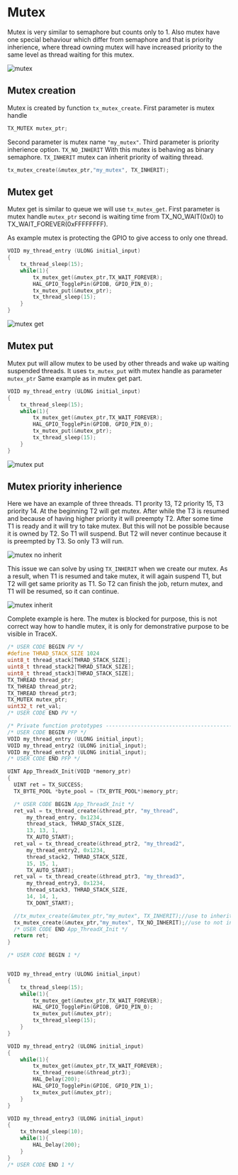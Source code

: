 # Mutex

Mutex is very similar to semaphore but counts only to 1.
Also mutex have one special behaviour which differ from semaphore and that is priority inherience, where thread owning mutex will have increased priority to the same level as thread waiting for this mutex.

![mutex](./img/24.svg)

## Mutex creation

Mutex is created by function `tx_mutex_create`. First parameter is mutex handle

```c
TX_MUTEX mutex_ptr;
```

Second parameter is mutex name `"my_mutex"`. Third parameter is priority inherience option. `TX_NO_INHERIT` With this mutex is behaving as binary semaphore. `TX_INHERIT` mutex can inherit priority of waiting thread.

```c
tx_mutex_create(&mutex_ptr,"my_mutex", TX_INHERIT);
```

## Mutex get

Mutex get is similar to queue we will use `tx_mutex_get`.
First parameter is mutex handle `mutex_ptr` second is waiting time from TX_NO_WAIT(0x0) to TX_WAIT_FOREVER(0xFFFFFFFF).

As example mutex is protecting the GPIO to give access to only one thread.

```c
VOID my_thread_entry (ULONG initial_input)
{
	tx_thread_sleep(15);
	while(1){
		tx_mutex_get(&mutex_ptr,TX_WAIT_FOREVER);
		HAL_GPIO_TogglePin(GPIOB, GPIO_PIN_0);
		tx_mutex_put(&mutex_ptr);
		tx_thread_sleep(15);
	}
}
```

![mutex get](./img/25.svg)

## Mutex put

Mutex put will allow mutex to be used by other threads and wake up waiting suspended threads.
It uses `tx_mutex_put` with mutex handle as parameter `mutex_ptr`
Same example as in mutex get part.

```c
VOID my_thread_entry (ULONG initial_input)
{
	tx_thread_sleep(15);
	while(1){
		tx_mutex_get(&mutex_ptr,TX_WAIT_FOREVER);
		HAL_GPIO_TogglePin(GPIOB, GPIO_PIN_0);
		tx_mutex_put(&mutex_ptr);
		tx_thread_sleep(15);
	}
}
```

![mutex put](./img/26.svg)

## Mutex priority inherience

Here we have an example of three threads. T1 prority 13, T2 priority 15, T3 priority 14.
At the beginning T2 will get mutex. After while the T3 is resumed and because of having higher priority it will preempty T2. After some time T1 is ready and it will try to take mutex. But this will not be possible because it is owned by T2. So T1 will suspend. But T2 will never continue because it is preempted by T3. So only T3 will run.

![mutex no inherit](./img/27.svg)

This issue we can solve by using `TX_INHERIT` when we create our mutex.
As a result, when T1 is resumed and take mutex, it will again suspend T1, but T2 will get same priority as T1. So T2 can finish the job, return mutex, and T1 will be resumed, so it can continue.

![mutex inherit](./img/28.svg)

Complete example is here. The mutex is blocked for purpose, this is not correct way how to handle mutex, it is only for demonstrative purpose to be visible in TraceX.

```c
/* USER CODE BEGIN PV */
#define THRAD_STACK_SIZE 1024
uint8_t thread_stack[THRAD_STACK_SIZE];
uint8_t thread_stack2[THRAD_STACK_SIZE];
uint8_t thread_stack3[THRAD_STACK_SIZE];
TX_THREAD thread_ptr;
TX_THREAD thread_ptr2;
TX_THREAD thread_ptr3;
TX_MUTEX mutex_ptr;
uint32_t ret_val;
/* USER CODE END PV */

/* Private function prototypes -----------------------------------------------*/
/* USER CODE BEGIN PFP */
VOID my_thread_entry (ULONG initial_input);
VOID my_thread_entry2 (ULONG initial_input);
VOID my_thread_entry3 (ULONG initial_input);
/* USER CODE END PFP */

UINT App_ThreadX_Init(VOID *memory_ptr)
{
  UINT ret = TX_SUCCESS;
  TX_BYTE_POOL *byte_pool = (TX_BYTE_POOL*)memory_ptr;

  /* USER CODE BEGIN App_ThreadX_Init */
  ret_val = tx_thread_create(&thread_ptr, "my_thread",
      my_thread_entry, 0x1234,
	  thread_stack, THRAD_STACK_SIZE,
      13, 13, 1,
      TX_AUTO_START);
  ret_val = tx_thread_create(&thread_ptr2, "my_thread2",
      my_thread_entry2, 0x1234,
	  thread_stack2, THRAD_STACK_SIZE,
      15, 15, 1,
      TX_AUTO_START);
  ret_val = tx_thread_create(&thread_ptr3, "my_thread3",
      my_thread_entry3, 0x1234,
	  thread_stack3, THRAD_STACK_SIZE,
      14, 14, 1,
	  TX_DONT_START);

  //tx_mutex_create(&mutex_ptr,"my_mutex", TX_INHERIT);//use to inherit priority
  tx_mutex_create(&mutex_ptr,"my_mutex", TX_NO_INHERIT);//use to not inherit priority
  /* USER CODE END App_ThreadX_Init */
  return ret;
}

/* USER CODE BEGIN 1 */


VOID my_thread_entry (ULONG initial_input)
{
	tx_thread_sleep(15);
	while(1){
		tx_mutex_get(&mutex_ptr,TX_WAIT_FOREVER);
		HAL_GPIO_TogglePin(GPIOB, GPIO_PIN_0);
		tx_mutex_put(&mutex_ptr);
		tx_thread_sleep(15);
	}
}

VOID my_thread_entry2 (ULONG initial_input)
{
	while(1){
		tx_mutex_get(&mutex_ptr,TX_WAIT_FOREVER);
		tx_thread_resume(&thread_ptr3);
		HAL_Delay(200);
		HAL_GPIO_TogglePin(GPIOE, GPIO_PIN_1);
		tx_mutex_put(&mutex_ptr);
	}
}

VOID my_thread_entry3 (ULONG initial_input)
{
	tx_thread_sleep(10);
	while(1){
		HAL_Delay(200);
	}
}
/* USER CODE END 1 */
```
